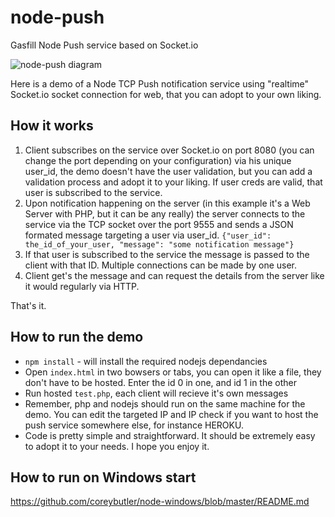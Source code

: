 # node-push
Gasfill Node Push service based on Socket.io

![node-push diagram](https://i.imgur.com/umZBLKy.png "node-push diagram")

Here is a demo of a Node TCP Push notification service using "realtime" Socket.io socket connection for web, that you can adopt to your own liking. 

## How it works

1. Client subscribes on the service over Socket.io on port 8080 (you can change the port depending on your configuration) via his unique user_id, the demo doesn't have the user validation, but you can add a validation process and adopt it to your liking. If user creds are valid, that user is subscribed to the service.
2. Upon notification happening on the server (in this example it's a Web Server with PHP, but it can be any really) the server connects to the service via the TCP socket over the port 9555 and sends a JSON formated message targeting a user via user_id.
`{"user_id": the_id_of_your_user, "message": "some notification message"}`
3. If that user is subscribed to the service the message is passed to the client with that ID. Multiple connections can be made by one user.
4. Client get's the message and can request the details from the server like it would regularly via HTTP.

That's it.
 
## How to run the demo

* `npm install` -  will install the required nodejs dependancies
* Open `index.html` in two bowsers or tabs, you can open it like a file, they don't have to be hosted. Enter the id 0 in one, and id 1 in the other
* Run hosted `test.php`, each client will recieve it's own messages
* Remember, php and nodejs should run on the same machine for the demo. You can edit the targeted IP and IP check if you want to host the push service somewhere else, for instance HEROKU.
* Code is pretty simple and straightforward. It should be extremely easy to adopt it to your needs. I hope you enjoy it.

## How to run on Windows start

https://github.com/coreybutler/node-windows/blob/master/README.md
